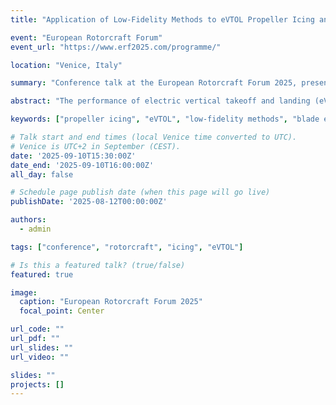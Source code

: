 ```yaml
---
title: "Application of Low-Fidelity Methods to eVTOL Propeller Icing and Performance Degradation"

event: "European Rotorcraft Forum"
event_url: "https://www.erf2025.com/programme/"

location: "Venice, Italy"

summary: "Conference talk at the European Rotorcraft Forum 2025, presenting Paper 155 on low-fidelity methods for eVTOL propeller icing and performance degradation."

abstract: "The performance of electric vertical takeoff and landing (eVTOL) vehicles can be significantly degraded by ice accretion on propeller blades during flight through supercooled clouds. While high-fidelity icing tools are available, their computational cost limits rapid design-space exploration. This study presents a low-fidelity, modular framework that couples blade element momentum theory (BEMT) with two-dimensional icing models to predict both ice accretion and performance degradation. Experimental data from NASA Glenn's Icing Research Tunnel for 28-inch and 36-inch diameter carbon fiber propellers serve as validation for the methodology. Ice shapes for both rime and glaze conditions are simulated using single- and multi-step approaches with LEWICE and GTICE2D. Comparisons with tunnel data demonstrate that the approach captures reasonably well the trends in impingement limits, ice thickness, and collection efficiency, while preserving computational efficiency. The results highlight the utility of low-fidelity tools for assessing the effects of icing in early-stage design and operational analysis of eVTOL propulsion systems."

keywords: ["propeller icing", "eVTOL", "low-fidelity methods", "blade element momentum theory", "ice accretion", "LEWICE", "GTICE2D", "performance degradation"]

# Talk start and end times (local Venice time converted to UTC).
# Venice is UTC+2 in September (CEST).
date: '2025-09-10T15:30:00Z'
date_end: '2025-09-10T16:00:00Z'
all_day: false

# Schedule page publish date (when this page will go live)
publishDate: '2025-08-12T00:00:00Z'

authors:
  - admin

tags: ["conference", "rotorcraft", "icing", "eVTOL"]

# Is this a featured talk? (true/false)
featured: true

image:
  caption: "European Rotorcraft Forum 2025"
  focal_point: Center

url_code: ""
url_pdf: ""
url_slides: ""
url_video: ""

slides: ""
projects: []
---
```

